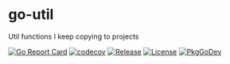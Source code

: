 # go-util
Util functions I keep copying to projects

[![Go Report Card](https://goreportcard.com/badge/github.com/tyrm/go-util?style=flat-square)](https://goreportcard.com/report/github.com/tyrm/go-util)
[![codecov](https://codecov.io/gh/tyrm/go-util/branch/develop/graph/badge.svg?token=K1BUX2TQAX)](https://codecov.io/gh/tyrm/go-util)
[![Release](https://img.shields.io/github/release/tyrm/go-util.svg?style=flat-square)](https://github.com/tyrm/go-util/releases/latest)
[![License](https://img.shields.io/github/license/tyrm/go-util)](https://www.gnu.org/licenses/gpl-3.0.en.html)
[![PkgGoDev](https://pkg.go.dev/badge/github.com/tyrm/go-util)](https://pkg.go.dev/github.com/tyrm/go-util)